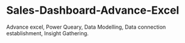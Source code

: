 # Sales-Dashboard-Advance-Excel
Advance excel, Power Queary, Data Modelling, Data connection establishment, Insight Gathering.
